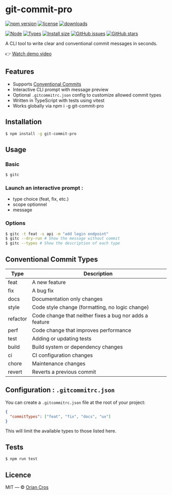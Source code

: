 # git-commit-pro

[![npm version](https://img.shields.io/npm/v/git-commit-pro.svg)](https://www.npmjs.com/package/git-commit-pro)
[![license](https://img.shields.io/npm/l/git-commit-pro.svg)](https://github.com/orianc/git-commit-pro/blob/main/LICENSE)
[![downloads](https://img.shields.io/npm/dm/git-commit-pro.svg)](https://www.npmjs.com/package/git-commit-pro)

[![Node](https://img.shields.io/node/v/git-commit-pro)](https://nodejs.org)
[![Types](https://img.shields.io/npm/types/git-commit-pro)](https://www.npmjs.com/package/git-commit-pro)
[![Install size](https://badgen.net/packagephobia/install/git-commit-pro)](https://packagephobia.com/result?p=git-commit-pro)
[![GitHub issues](https://img.shields.io/github/issues/orianc/git-commit-pro)](https://github.com/orianc/git-commit-pro/issues)
[![GitHub stars](https://img.shields.io/github/stars/orianc/git-commit-pro)](https://github.com/orianc/git-commit-pro/stargazers)

A CLI tool to write clear and conventional commit messages in seconds.

👉 [Watch demo video](./demo.mov)

## Features

- Supports [Conventional Commits](https://www.conventionalcommits.org)
- Interactive CLI prompt with message preview
- Optional `.gitcommitrc.json` config to customize allowed commit types
- Written in TypeScript with tests using vitest
- Works globally via npm i -g git-commit-pro

## Installation

```bash
$ npm install -g git-commit-pro
```

## Usage

### Basic

```bash
$ gitc
```

### Launch an interactive prompt :

- type choice (feat, fix, etc.)
- scope optionnel
- message

### Options

```bash
$ gitc -t feat -s api -m "add login endpoint"
$ gitc --dry-run # Show the message without commit
$ gitc --types # Show the description of each type
```

## Conventional Commit Types

| Type     | Description                                             |
| -------- | ------------------------------------------------------- |
| feat     | A new feature                                           |
| fix      | A bug fix                                               |
| docs     | Documentation only changes                              |
| style    | Code style change (formatting, no logic change)         |
| refactor | Code change that neither fixes a bug nor adds a feature |
| perf     | Code change that improves performance                   |
| test     | Adding or updating tests                                |
| build    | Build system or dependency changes                      |
| ci       | CI configuration changes                                |
| chore    | Maintenance changes                                     |
| revert   | Reverts a previous commit                               |

## Configuration : `.gitcommitrc.json`

You can create a `.gitcommitrc.json` file at the root of your project:

```json
{
  "commitTypes": ["feat", "fix", "docs", "ux"]
}
```

This will limit the available types to those listed here.

## Tests

```bash
$ npm run test
```

## Licence

MIT — © [Orian Cros](mailto:contact@oriancros.com)
